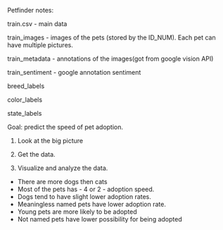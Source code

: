 Petfinder notes:

train.csv - main data

train_images - images of the pets (stored by the ID_NUM). Each pet can have multiple pictures.

train_metadata -  annotations of the images(got from google vision API)

train_sentiment - google annotation sentiment

breed_labels 

color_labels

state_labels



Goal: predict the speed of pet adoption.


1. Look at the big picture
2. Get the data.


3. Visualize and analyze the data.
 - There are more dogs then cats
 - Most of the pets has - 4 or 2 - adoption speed.
 - Dogs tend to have slight lower adoption rates.
 - Meaningless named pets have lower adoption rate.
 - Young pets are more likely to be adopted
 - Not named pets have lower possibility for being adopted
 


